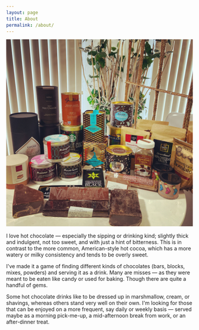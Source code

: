 ```yaml
---
layout: page
title: About
permalink: /about/
---
```


![Chocolate Stash](/images/stash.jpg)

I love hot chocolate — especially the sipping or drinking kind; slightly thick and indulgent, not too sweet, and with just a hint of bitterness. This is in contrast to the more common, American-style hot cocoa, which has a more watery or milky consistency and tends to be overly sweet.

I've made it a game of finding different kinds of chocolates (bars, blocks, mixes, powders) and serving it as a drink. Many are misses — as they were meant to be eaten like candy or used for baking. Though there are quite a handful of gems.

Some hot chocolate drinks like to be dressed up in marshmallow, cream, or shavings, whereas others stand very well on their own. I'm looking for those that can be enjoyed on a more frequent, say daily or weekly basis — served maybe as a morning pick-me-up, a mid-afternoon break from work, or an after-dinner treat.
